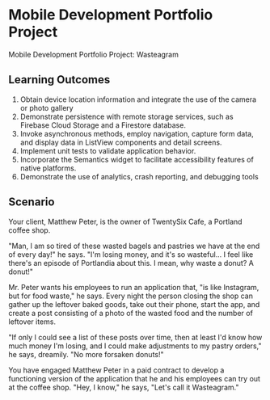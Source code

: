 # Mobile Development Portfolio Project
Mobile Development Portfolio Project: Wasteagram


## Learning Outcomes
1. Obtain device location information and integrate the use of the camera or photo gallery
2. Demonstrate persistence with remote storage services, such as Firebase Cloud Storage and a Firestore database.
3. Invoke asynchronous methods, employ navigation, capture form data, and display data in ListView components and detail screens. 
4. Implement unit tests to validate application behavior. 
5. Incorporate the Semantics widget to facilitate accessibility features of native platforms. 
6. Demonstrate the use of analytics, crash reporting, and debugging tools 

## Scenario
Your client, Matthew Peter, is the owner of TwentySix Cafe, a Portland coffee shop.

"Man, I am so tired of these wasted bagels and pastries we have at the end of every day!" he says. "I'm losing money, and it's so wasteful... I feel like there's an episode of Portlandia about this. I mean, why waste a donut? A donut!"

Mr. Peter wants his employees to run an application that, "is like Instagram, but for food waste," he says. Every night the person closing the shop can gather up the leftover baked goods, take out their phone, start the app, and create a post consisting of a photo of the wasted food and the number of leftover items.

"If only I could see a list of these posts over time, then at least I'd know how much money I'm losing, and I could make adjustments to my pastry orders," he says, dreamily. "No more forsaken donuts!"

You have engaged Matthew Peter in a paid contract to develop a functioning version of the application that he and his employees can try out at the coffee shop. "Hey, I know," he says, "Let's call it Wasteagram."
